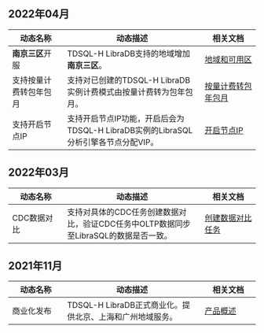 ## 2022年04月

<table>
<tr><th width=20%>动态名称</th><th width=50%>动态描述</th><th width=20%>相关文档</th></tr>
<tbody>
<tr>
<td><b>南京三区</b>开服</td>
<td>TDSQL-H LibraDB支持的地域增加<b>南京三区</b>。</td>
<td><a href="https://cloud.tencent.com/document/product/1488/63530" target="_blank">地域和可用区</a></td></tr>
<tr>
<td>支持按量计费转包年包月</td>
<td>支持对已创建的TDSQL-H LibraDB实例计费模式由按量计费转为包年包月。</td>
<td><a href="" target="_blank">按量计费转包年包月</a></td></tr>
<tr>   
<td>支持开启节点IP</td>
<td>支持开启节点IP功能，开启后会为TDSQL-H LibraDB实例的LibraSQL分析引擎各节点分配VIP。</td>
<td><a href="" target="_blank">开启节点IP</a></td></tr>
</tbody></table>

## 2022年03月

<table>
<tr><th width=20%>动态名称</th><th width=50%>动态描述</th><th width=20%>相关文档</th></tr>
<tbody>
<tr>
<td>CDC数据对比</td>
<td>支持对具体的CDC任务创建数据对比，验证CDC任务中OLTP数据同步至LibraSQL的数据是否一致。</td>
<td><a href="https://cloud.tencent.com/document/product/1488/71940" target="_blank">创建数据对比任务</a></td></tr>
</tbody></table>

## 2021年11月

<table>
<tr><th width=20%>动态名称</th><th width=50%>动态描述</th><th width=20%>相关文档</th></tr>
<tbody>
<tr>
<td>商业化发布</td>
<td>TDSQL-H LibraDB正式商业化。提供北京、上海和广州地域服务。</td>
<td><a href="https://cloud.tencent.com/document/product/1488/60828" target="_blank">产品概述</a></td></tr>
</tbody></table>

